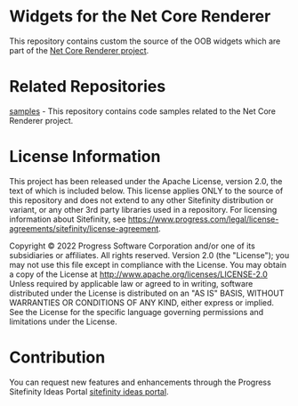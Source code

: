 Widgets for the Net Core Renderer
=======

This repository contains custom the source of the OOB widgets which are part of the [Net Core Renderer project](https://www.progress.com/documentation/sitefinity-cms/overview-renderer).

# Related Repositories

[samples](https://github.com/Sitefinity/sitefinity-aspnetcore-mvc-samples) - This repository contains code samples related to the Net Core Renderer project.

# License Information

This project has been released under the Apache License, version 2.0, the text of which is included below. This license applies ONLY to the source of this repository and does not extend to any other Sitefinity distribution or variant, or any other 3rd party libraries used in a repository. For licensing information about Sitefinity, see https://www.progress.com/legal/license-agreements/sitefinity/license-agreement.


Copyright © 2022 Progress Software Corporation and/or one of its subsidiaries or affiliates. All rights reserved. Version 2.0 (the "License"); you may not use this file except in compliance with the License. You may obtain a copy of the License at http://www.apache.org/licenses/LICENSE-2.0 Unless required by applicable law or agreed to in writing, software distributed under the License is distributed on an "AS IS" BASIS, WITHOUT WARRANTIES OR CONDITIONS OF ANY KIND, either express or implied. See the License for the specific language governing permissions and limitations under the License.

# Contribution
You can request new features and enhancements through the Progress Sitefinity Ideas Portal [sitefinity ideas portal](https://knowledgebase.progress.com/articles/Article/How-to-submit-a-Sitefinity-feature-request).
